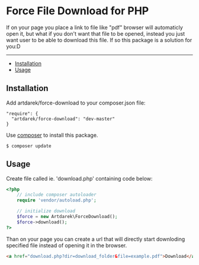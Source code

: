 # Force File Download for PHP
If on your page you place a link to file like "pdf" browser will automaticly
open it, but what if you don't want that file to be opened, instead you just
want user to be able to download this file. If so this package is a solution
for you:D

---

- [Installation](#installation)
- [Usage](#usage)

## Installation

Add artdarek/force-download to your composer.json file:

```
"require": {
  "artdarek/force-download": "dev-master"
}
```

Use [composer](http://getcomposer.org) to install this package.

```
$ composer update
```

## Usage

Create file called ie. 'download.php' containing code below:

```php
<?php
    // include composer autoloader 
    require 'vendor/autoload.php';

    // initialize download
    $force = new Artdarek\ForceDownload();
    $force->download();
?>
```

Than on your page you can create a url that will directly start
downloding specified file instead of opening it in the browser.

```html
<a href="download.php?dir=download_folder&file=example.pdf">Download</a>
```
